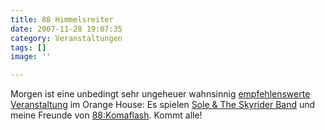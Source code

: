 ```yaml
---
title: 88 Himmelsreiter
date: 2007-11-28 19:07:35
category: Veranstaltungen
tags: []
image: ''

---
```


Morgen ist eine unbedingt sehr ungeheuer wahnsinnig [empfehlenswerte Veranstaltung](http://feierwerk.de/index.php?177&tx_mjseventpro_pi1[showUid]=185) im Orange House: Es spielen [Sole & The Skyrider Band](http://www.myspace.com/timholland) und meine Freunde von [88:Komaflash](http://www.88komaflash.de). Kommt alle!
